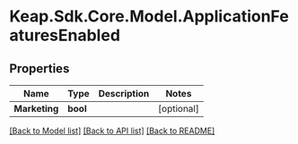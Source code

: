 # Keap.Sdk.Core.Model.ApplicationFeaturesEnabled

## Properties

Name | Type | Description | Notes
------------ | ------------- | ------------- | -------------
**Marketing** | **bool** |  | [optional] 

[[Back to Model list]](../README.md#documentation-for-models) [[Back to API list]](../README.md#documentation-for-api-endpoints) [[Back to README]](../README.md)

